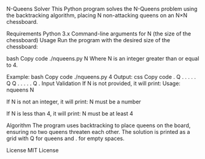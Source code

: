 N-Queens Solver
This Python program solves the N-Queens problem using the backtracking algorithm, placing N non-attacking queens on an N×N chessboard.

Requirements
Python 3.x
Command-line arguments for N (the size of the chessboard)
Usage
Run the program with the desired size of the chessboard:

bash
Copy code
./nqueens.py N
Where N is an integer greater than or equal to 4.

Example:
bash
Copy code
./nqueens.py 4
Output:
css
Copy code
. Q . .
. . . Q
Q . . .
. . Q .
Input Validation
If N is not provided, it will print:
Usage: nqueens N

If N is not an integer, it will print:
N must be a number

If N is less than 4, it will print:
N must be at least 4

Algorithm
The program uses backtracking to place queens on the board, ensuring no two queens threaten each other. The solution is printed as a grid with Q for queens and . for empty spaces.

License
MIT License
